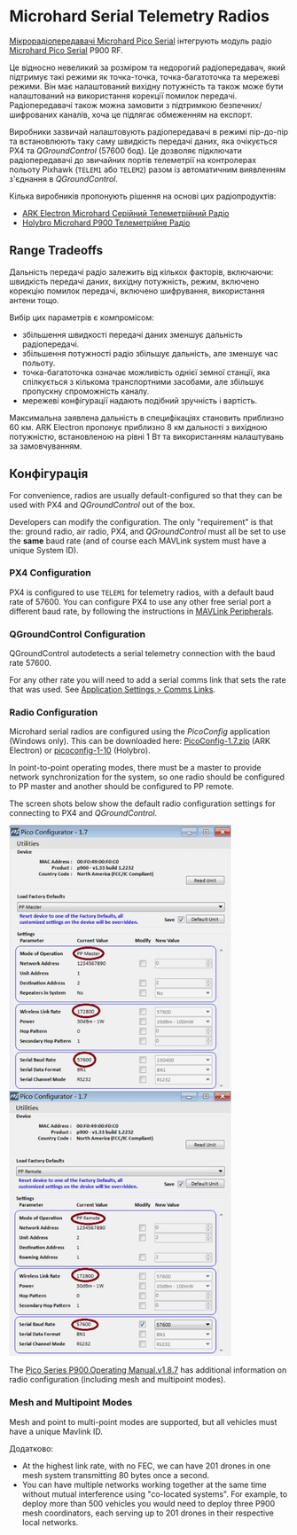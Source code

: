 # Microhard Serial Telemetry Radios

[Мікрорадіопередавачі Microhard Pico Serial](http://microhardcorp.com/P900.php) інтегрують модуль радіо [Microhard Pico Serial](http://microhardcorp.com/P900.php) P900 RF.

Це відносно невеликий за розміром та недорогий радіопередавач, який підтримує такі режими як точка-точка, точка-багатоточка та мережеві режими. Він має налаштований вихідну потужність та також може бути налаштований на використання корекції помилок передачі. Радіопередавачі також можна замовити з підтримкою безпечних/шифрованих каналів, хоча це підлягає обмеженням на експорт.

Виробники зазвичай налаштовують радіопередавачі в режимі пір-до-пір та встановлюють таку саму швидкість передачі даних, яка очікується PX4 та _QGroundControl_ (57600 бод). Це дозволяє підключати радіопередавачі до звичайних портів телеметрії на контролерах польоту Pixhawk (`TELEM1` або `TELEM2`) разом із автоматичним виявленням з'єднання в _QGroundControl_.

Кілька виробників пропонують рішення на основі цих радіопродуктів:

- [ARK Electron Microhard Серійний Телеметрійний Радіо](../telemetry/ark_microhard_serial.md)
- [Holybro Microhard P900 Телеметрійне Радіо](../telemetry/holybro_microhard_p900_radio.md)

## Range Tradeoffs

Дальність передачі радіо залежить від кількох факторів, включаючи: швидкість передачі даних, вихідну потужність, режим, включено корекцію помилок передачі, включено шифрування, використання антени тощо.

Вибір цих параметрів є компромісом:

- збільшення швидкості передачі даних зменшує дальність радіопередачі.
- збільшення потужності радіо збільшує дальність, але зменшує час польоту.
- точка-багатоточка означає можливість однієї земної станції, яка спілкується з кількома транспортними засобами, але збільшує пропускну спроможність каналу.
- мережеві конфігурації надають подібний зручність і вартість.

Максимальна заявлена дальність в специфікаціях становить приблизно 60 км. ARK Electron пропонує приблизно 8 км дальності з вихідною потужністю, встановленою на рівні 1 Вт та використанням налаштувань за замовчуванням.

## Конфігурація

For convenience, radios are usually default-configured so that they can be used with PX4 and _QGroundControl_ out of the box.

Developers can modify the configuration. The only "requirement" is that the: ground radio, air radio, PX4, and _QGroundControl_ must all be set to use the **same** baud rate (and of course each MAVLink system must have a unique System ID).

### PX4 Configuration

PX4 is configured to use `TELEM1` for telemetry radios, with a default baud rate of 57600. You can configure PX4 to use any other free serial port a different baud rate, by following the instructions in [MAVLink Peripherals](../peripherals/mavlink_peripherals.md).

### QGroundControl Configuration

QGroundControl autodetects a serial telemetry connection with the baud rate 57600.

For any other rate you will need to add a serial comms link that sets the rate that was used. See [Application Settings > Comms Links](https://docs.qgroundcontrol.com/master/en/qgc-user-guide/settings_view/settings_view.html).

### Radio Configuration

Microhard serial radios are configured using the _PicoConfig_ application (Windows only). This can be downloaded here: [PicoConfig-1.7.zip](https://arkelectron.com/wp-content/uploads/2021/04/PicoConfig-1.7.zip) (ARK Electron) or [picoconfig-1-10](https://docs.holybro.com/telemetry-radio/microhard-radio/download) (Holybro).

In point-to-point operating modes, there must be a master to provide network synchronization for the system, so one radio should be configured to PP master and another should be configured to PP remote.

The screen shots below show the default radio configuration settings for connecting to PX4 and _QGroundControl_.

<img src="../../assets/hardware/telemetry/holybro_pico_config.png" width="400px" title="Holybro Pico Config" />
<img src="../../assets/hardware/telemetry/holybro_pico_config1.png" width="400px" title="Holybro Pico Config" />

The [Pico Series P900.Operating Manual.v1.8.7](https://github.com/PX4/PX4-user_guide/raw/main/assets/hardware/telemetry/Pico-Series-P900.Operating-Manual.v1.8.7.pdf) has additional information on radio configuration (including mesh and multipoint modes).

### Mesh and Multipoint Modes

Mesh and point to multi-point modes are supported, but all vehicles must have a unique Mavlink ID.

Додатково:

- At the highest link rate, with no FEC, we can have 201 drones in one mesh system transmitting 80 bytes once a second.
- You can have multiple networks working together at the same time without mutual interference using "co-located systems". For example, to deploy more than 500 vehicles you would need to deploy three P900 mesh coordinators, each serving up to 201 drones in their respective local networks.
